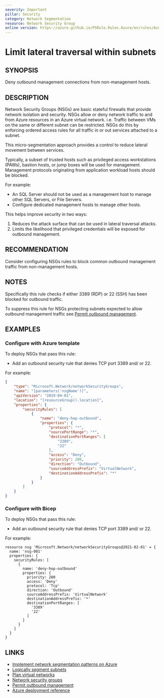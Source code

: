```yaml
---
severity: Important
pillar: Security
category: Network Segmentation
resource: Network Security Group
online version: https://azure.github.io/PSRule.Rules.Azure/en/rules/Azure.NSG.LateralTraversal/
---
```


# Limit lateral traversal within subnets

## SYNOPSIS

Deny outbound management connections from non-management hosts.

## DESCRIPTION

Network Security Groups (NSGs) are basic stateful firewalls that provide network isolation and security.
NSGs allow or deny network traffic to and from Azure resources in an Azure virtual network.
i.e. Traffic between VMs on the same or different subnet can be restricted.
NSGs do this by enforcing ordered access rules for all traffic in or out services attached to a subnet.

This micro-segmentation approach provides a control to reduce lateral movement between services.

Typically, a subset of trusted hosts such as privileged access workstations (PAWs), bastion hosts,
or jump boxes will be used for management.
Management protocols originating from application workload hosts should be blocked.

For example:

- An SQL Server should not be used as a management host to manage other SQL Servers, or File Servers.
- Configure dedicated management hosts to manage other hosts.

This helps improve security in two ways:

1. Reduces the attack surface that can be used in lateral traversal attacks.
2. Limits the likelihood that privileged credentials will be exposed for outbound management.

## RECOMMENDATION

Consider configuring NSGs rules to block common outbound management traffic from non-management hosts.

## NOTES

Specifically this rule checks if either 3389 (RDP) or 22 (SSH) has been blocked for outbound traffic.

To suppress this rule for NSGs protecting subnets expected to allow outbound management traffic see [Permit outbound management](https://azure.github.io/PSRule.Rules.Azure/customization/permit-outbound-management/).

## EXAMPLES

### Configure with Azure template

To deploy NSGs that pass this rule:

- Add an outbound security rule that denies TCP port 3389 and/ or 22.

For example:

```json
{
    "type": "Microsoft.Network/networkSecurityGroups",
    "name": "[parameters('nsgName')]",
    "apiVersion": "2019-04-01",
    "location": "[resourceGroup().location]",
    "properties": {
        "securityRules": [
            {
                "name": "deny-hop-outbound",
                "properties": {
                    "protocol": "*",
                    "sourcePortRange": "*",
                    "destinationPortRanges": [
                        "3389",
                        "22"
                    ],
                    "access": "Deny",
                    "priority": 200,
                    "direction": "Outbound",
                    "sourceAddressPrefix": "VirtualNetwork",
                    "destinationAddressPrefix": "*"
                }
            }
        ]
    }
}
```

### Configure with Bicep

To deploy NSGs that pass this rule:

- Add an outbound security rule that denies TCP port 3389 and/ or 22.

For example:

```bicep
resource nsg 'Microsoft.Network/networkSecurityGroups@2021-02-01' = {
  name: 'nsg-001'
  properties: {
    securityRules: [
      {
        name: 'deny-hop-outbound'
        properties: {
          priority: 200
          access: 'Deny'
          protocol: 'Tcp'
          direction: 'Outbound'
          sourceAddressPrefix: 'VirtualNetwork'
          destinationAddressPrefix: '*'
          destinationPortRanges: [
            '3389'
            '22'
          ]
        }
      }
    ]
  }
}
```

## LINKS

- [Implement network segmentation patterns on Azure](https://docs.microsoft.com/azure/architecture/framework/security/design-network-segmentation)
- [Logically segment subnets](https://docs.microsoft.com/azure/security/fundamentals/network-best-practices#logically-segment-subnets)
- [Plan virtual networks](https://docs.microsoft.com/azure/virtual-network/virtual-network-vnet-plan-design-arm#segmentation)
- [Network security groups](https://docs.microsoft.com/azure/virtual-network/security-overview)
- [Permit outbound management](https://azure.github.io/PSRule.Rules.Azure/customization/permit-outbound-management/)
- [Azure deployment reference](https://docs.microsoft.com/azure/templates/microsoft.network/networksecuritygroups/securityrules)

